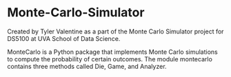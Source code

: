 # Monte-Carlo-Simulator

Created by Tyler Valentine as a part of the Monte Carlo Simulator project for DS5100 at UVA School of Data Science. 

MonteCarlo is a Python package that implements Monte Carlo simulations to compute the probability of certain outcomes. 
The module montecarlo contains three methods called Die, Game, and Analyzer. 


